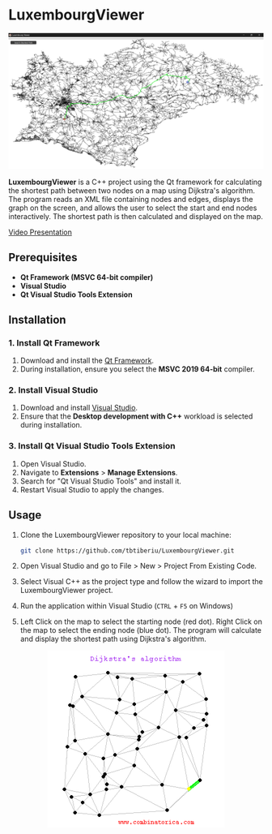 # LuxembourgViewer

![Home page](home.png)

**LuxembourgViewer** is a C++ project using the Qt framework for calculating the shortest path between two nodes on a map using Dijkstra's algorithm. The program reads an XML file containing nodes and edges, displays the graph on the screen, and allows the user to select the start and end nodes interactively. The shortest path is then calculated and displayed on the map.

[Video Presentation](presentation.mp4)

## Prerequisites

- **Qt Framework (MSVC 64-bit compiler)**
- **Visual Studio**
- **Qt Visual Studio Tools Extension**

## Installation

### 1. Install Qt Framework

1. Download and install the [Qt Framework](https://www.qt.io/download).
2. During installation, ensure you select the **MSVC 2019 64-bit** compiler.

### 2. Install Visual Studio

1. Download and install [Visual Studio](https://visualstudio.microsoft.com/).
2. Ensure that the **Desktop development with C++** workload is selected during installation.

### 3. Install Qt Visual Studio Tools Extension

1. Open Visual Studio.
2. Navigate to **Extensions** > **Manage Extensions**.
3. Search for "Qt Visual Studio Tools" and install it.
4. Restart Visual Studio to apply the changes.

## Usage

1. Clone the LuxembourgViewer repository to your local machine:

   ```bash
   git clone https://github.com/tbtiberiu/LuxembourgViewer.git
   ```

2. Open Visual Studio and go to File > New > Project From Existing Code.

3. Select Visual C++ as the project type and follow the wizard to import the LuxembourgViewer project.

4. Run the application within Visual Studio (`CTRL` + `F5` on Windows)

5. Left Click on the map to select the starting node (red dot). Right Click on the map to select the ending node (blue dot). The program will calculate and display the shortest path using Dijkstra's algorithm.

<p align="center">
  <img src="dijkstra-representation.gif" alt="Dijkstra's Algorithm" />
</p>
